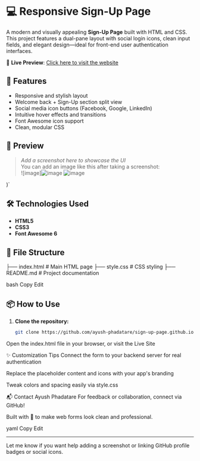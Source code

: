 # 💻 Responsive Sign-Up Page

A modern and visually appealing **Sign-Up Page** built with HTML and CSS. This project features a dual-pane layout with social login icons, clean input fields, and elegant design—ideal for front-end user authentication interfaces.

🔗 **Live Preview**: [Click here to visit the website](https://ayush-phadatare.github.io/sign-up-page.github.io/)

## 🚀 Features

- Responsive and stylish layout
- Welcome back + Sign-Up section split view
- Social media icon buttons (Facebook, Google, LinkedIn)
- Intuitive hover effects and transitions
- Font Awesome icon support
- Clean, modular CSS

## 📸 Preview

> _Add a screenshot here to showcase the UI_  
> You can add an image like this after taking a screenshot:  
![image]![image](https://github.com/user-attachments/assets/a70fdc45-37a4-45a2-9b34-661b74738546)
>  ![image](https://github.com/user-attachments/assets/a8288a7e-617f-4fe0-b429-0a343295935d)



)`

## 🛠️ Technologies Used

- **HTML5**
- **CSS3**
- **Font Awesome 6**

## 📁 File Structure

├── index.html # Main HTML page ├── style.css # CSS styling ├── README.md # Project documentation

bash
Copy
Edit

## 📦 How to Use

1. **Clone the repository:**
   ```bash
   git clone https://github.com/ayush-phadatare/sign-up-page.github.io.git
Open the index.html file in your browser, or visit the Live Site

✨ Customization Tips
Connect the form to your backend server for real authentication

Replace the placeholder content and icons with your app's branding

Tweak colors and spacing easily via style.css

📬 Contact
Ayush Phadatare
For feedback or collaboration, connect via GitHub!

Built with 💚 to make web forms look clean and professional.

yaml
Copy
Edit

---

Let me know if you want help adding a screenshot or linking GitHub profile badges or social icons.
